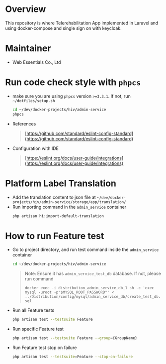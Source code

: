 # Overview

This repository is where Telerehabilitation App implemented in Laravel and using docker-compose and single sign on with keycloak.

# Maintainer

* Web Essentials Co., Ltd

# Run code check style with `phpcs`

* make sure you are using `phpcs` version `>=3.3.1`. If not, run `~/dotfiles/setup.sh`

    ```bash
    cd ~/dev/docker-projects/hiv/admin-service
    phpcs
    ```

* References

    > [https://github.com/standard/eslint-config-standard](https://github.com/standard/eslint-config-standard)

* Configuration with IDE

    > [https://eslint.org/docs/user-guide/integrations](https://eslint.org/docs/user-guide/integrations)

# Platform Label Translation

* Add the translation content to json file at `~/dev/docker-projects/hiv/admin-service/storage/app/translation/`
* Run importing command in the `admin_service` container
    ```bash
    php artisan hi:import-default-translation
    ```

# How to run Feature test

* Go to project directory, and run test command inside the `admin_service` container
    ```bash
    cd ~/dev/docker-projects/hiv/admin-service
    ```
  > Note: Ensure it has `admin_service_test_db` database. If not, please run command
  > 
  > `docker exec -i distribution_admin_service_db_1 sh -c 'exec mysql -uroot -p"$MYSQL_ROOT_PASSWORD"' < ../Distribution/config/mysql/admin_service_db/create_test_db.sql`

* Run all Feature tests
    ```bash
    php artisan test --testsuite Feature
    ```
* Run specific Feature test
    ```bash
    php artisan test --testsuite Feature --group={GroupName}
    ```
* Run Feature test stop on failure
    ```bash
    php artisan test --testsuite=Feature --stop-on-failure 
    ```


